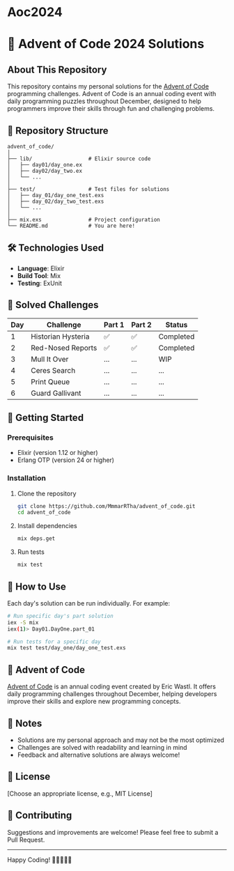 # Aoc2024
# 🎄 Advent of Code 2024 Solutions

## About This Repository

This repository contains my personal solutions for the [Advent of Code](https://adventofcode.com/) programming challenges. Advent of Code is an annual coding event with daily programming puzzles throughout December, designed to help programmers improve their skills through fun and challenging problems.

## 🚀 Repository Structure

```
advent_of_code/
│
├── lib/                  # Elixir source code
│   ├── day01/day_one.ex
│   ├── day02/day_two.ex
│   └── ...
│
├── test/                 # Test files for solutions
│   ├── day_01/day_one_test.exs
│   ├── day_02/day_two_test.exs
│   └── ...
│
├── mix.exs               # Project configuration
└── README.md             # You are here!
```

## 🛠 Technologies Used

- **Language**: Elixir
- **Build Tool**: Mix
- **Testing**: ExUnit

## 🧩 Solved Challenges

| Day | Challenge | Part 1 | Part 2 | Status |
|-----|-----------|--------|--------|--------|
| 1   | Historian Hysteria | ✅ | ✅ | Completed |
| 2   | Red-Nosed Reports | ✅ | ✅ | Completed |
| 3   | Mull It Over | ... | ... | WIP |
| 4   | Ceres Search | ... | ... | ... |
| 5   | Print Queue | ... | ... | ... |
| 6   | Guard Gallivant | ... | ... | ... |


## 🚦 Getting Started

### Prerequisites

- Elixir (version 1.12 or higher)
- Erlang OTP (version 24 or higher)

### Installation

1. Clone the repository
   ```bash
   git clone https://github.com/MmmarRTha/advent_of_code.git
   cd advent_of_code
   ```

2. Install dependencies
   ```bash
   mix deps.get
   ```

3. Run tests
   ```bash
   mix test
   ```

## 🤔 How to Use

Each day's solution can be run individually. For example:

```bash
# Run specific day's part solution
iex -S mix
iex(1)> Day01.DayOne.part_01

# Run tests for a specific day
mix test test/day_one/day_one_test.exs
```

## 🌟 Advent of Code

[Advent of Code](https://adventofcode.com/) is an annual coding event created by Eric Wastl. It offers daily programming challenges throughout December, helping developers improve their skills and explore new programming concepts.

## 📝 Notes

- Solutions are my personal approach and may not be the most optimized
- Challenges are solved with readability and learning in mind
- Feedback and alternative solutions are always welcome!

## 📜 License

[Choose an appropriate license, e.g., MIT License]

## 🤝 Contributing

Suggestions and improvements are welcome! Please feel free to submit a Pull Request.

---

Happy Coding! 🎄👩‍💻👨‍💻

